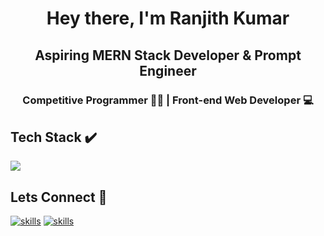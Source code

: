 <h1 align="center">Hey there, I'm Ranjith Kumar</h1>
<h2 align="center">Aspiring MERN Stack Developer & Prompt Engineer</h2>
<h3 align="center">Competitive Programmer 👨‍💻 | Front-end Web Developer 💻</h3>

## Tech Stack ✔️
<p>
  <a href="https://skillicons.dev">
    <img src="https://skillicons.dev/icons?i=c" /><br>
  </a>
</p>

## Lets Connect 🤝
[![skills](https://skillicons.dev/icons?i=linkedin)](https://www.linkedin.com/in/ranjithkumar143)
[![skills](https://skillicons.dev/icons?i=github)]([https://github.com/Shankar20052005](https://github.com/RK-CODEDEV))

<!--
**Shankar20052005/Shankar20052005** is a ✨ _special_ ✨ repository because its `README.md` (this file) appears on your GitHub profile.

Here are some ideas to get you started:

- 🔭 I’m currently working on ...
- 🌱 I’m currently learning ...
- 👯 I’m looking to collaborate on ...
- 🤔 I’m looking for help with ...
- 💬 Ask me about ...
- 📫 How to reach me: ...
- 😄 Pronouns: ...
- ⚡ Fun fact: ...
-->
